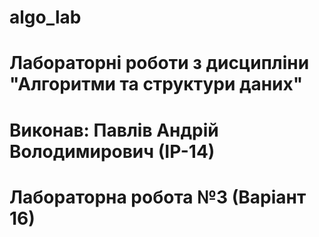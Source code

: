 # algo_lab
# Лабораторні роботи з дисципліни "Алгоритми та структури даних"
# Виконав: Павлів Андрій Володимирович (ІР-14)
# Лабораторна робота №3 (Варіант 16)